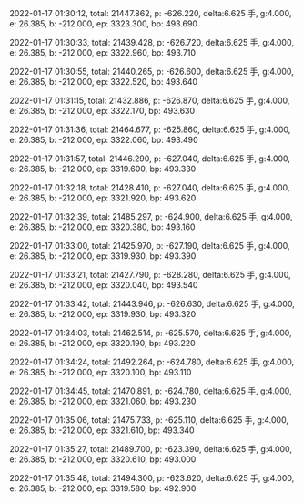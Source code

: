 2022-01-17 01:30:12, total: 21447.862, p: -626.220, delta:6.625 手, g:4.000, e: 26.385, b: -212.000, ep: 3323.300, bp: 493.690

2022-01-17 01:30:33, total: 21439.428, p: -626.720, delta:6.625 手, g:4.000, e: 26.385, b: -212.000, ep: 3322.960, bp: 493.710

2022-01-17 01:30:55, total: 21440.265, p: -626.600, delta:6.625 手, g:4.000, e: 26.385, b: -212.000, ep: 3322.520, bp: 493.640

2022-01-17 01:31:15, total: 21432.886, p: -626.870, delta:6.625 手, g:4.000, e: 26.385, b: -212.000, ep: 3322.170, bp: 493.630

2022-01-17 01:31:36, total: 21464.677, p: -625.860, delta:6.625 手, g:4.000, e: 26.385, b: -212.000, ep: 3322.060, bp: 493.490

2022-01-17 01:31:57, total: 21446.290, p: -627.040, delta:6.625 手, g:4.000, e: 26.385, b: -212.000, ep: 3319.600, bp: 493.330

2022-01-17 01:32:18, total: 21428.410, p: -627.040, delta:6.625 手, g:4.000, e: 26.385, b: -212.000, ep: 3321.920, bp: 493.620

2022-01-17 01:32:39, total: 21485.297, p: -624.900, delta:6.625 手, g:4.000, e: 26.385, b: -212.000, ep: 3320.380, bp: 493.160

2022-01-17 01:33:00, total: 21425.970, p: -627.190, delta:6.625 手, g:4.000, e: 26.385, b: -212.000, ep: 3319.930, bp: 493.390

2022-01-17 01:33:21, total: 21427.790, p: -628.280, delta:6.625 手, g:4.000, e: 26.385, b: -212.000, ep: 3320.040, bp: 493.540

2022-01-17 01:33:42, total: 21443.946, p: -626.630, delta:6.625 手, g:4.000, e: 26.385, b: -212.000, ep: 3319.930, bp: 493.320

2022-01-17 01:34:03, total: 21462.514, p: -625.570, delta:6.625 手, g:4.000, e: 26.385, b: -212.000, ep: 3320.190, bp: 493.220

2022-01-17 01:34:24, total: 21492.264, p: -624.780, delta:6.625 手, g:4.000, e: 26.385, b: -212.000, ep: 3320.100, bp: 493.110

2022-01-17 01:34:45, total: 21470.891, p: -624.780, delta:6.625 手, g:4.000, e: 26.385, b: -212.000, ep: 3321.060, bp: 493.230

2022-01-17 01:35:06, total: 21475.733, p: -625.110, delta:6.625 手, g:4.000, e: 26.385, b: -212.000, ep: 3321.610, bp: 493.340

2022-01-17 01:35:27, total: 21489.700, p: -623.390, delta:6.625 手, g:4.000, e: 26.385, b: -212.000, ep: 3320.610, bp: 493.000

2022-01-17 01:35:48, total: 21494.300, p: -623.620, delta:6.625 手, g:4.000, e: 26.385, b: -212.000, ep: 3319.580, bp: 492.900